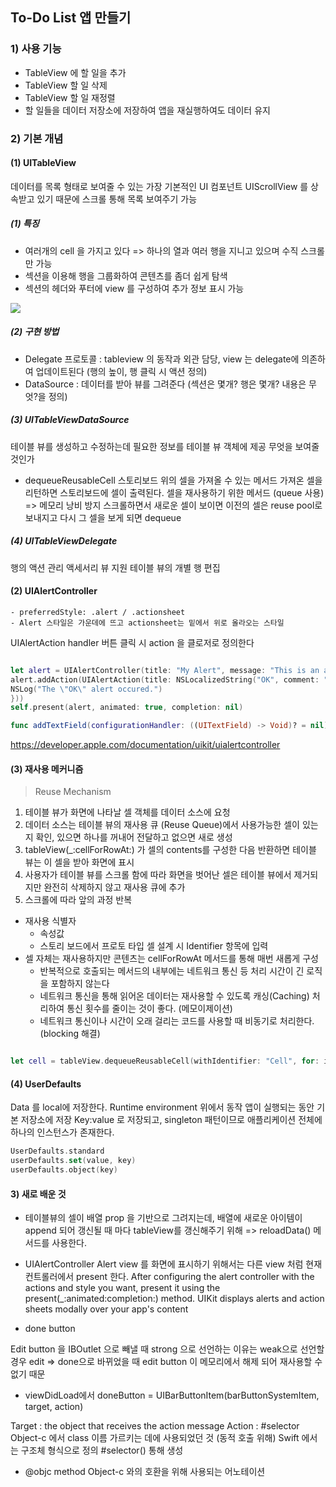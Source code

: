 ## To-Do List 앱 만들기

### 1) 사용 기능
- TableView 에 할 일을 추가
- TableView 할 일 삭제
- TableView 할 일 재정렬
- 할 일들을 데이터 저장소에 저장하여 앱을 재실행하여도 데이터 유지

### 2) 기본 개념
#### (1) UITableView
데이터를 목록 형태로 보여줄 수 있는 가장 기본적인 UI 컴포넌트
UIScrollView 를 상속받고 있기 때문에 스크롤 통해 목록 보여주기 가능

##### (1) 특징
- 여러개의 cell 을 가지고 있다 => 하나의 열과 여러 행을 지니고 있으며 수직 스크롤만 가능
- 섹션을 이용해 행을 그룹화하여 콘텐츠를 좀더 쉽게 탐색
- 섹션의 헤더와 푸터에 view 를 구성하여 추가 정보 표시 가능

<img src="https://docs-assets.developer.apple.com/published/6da9972ff1/content-only~dark@2x.png">

##### (2) 구현 방법
- Delegate 프로토콜 : tableview 의 동작과 외관 담당, view 는 delegate에 의존하여 업데이트된다 (행의 높이, 행 클릭 시 액션 정의)
- DataSource : 데이터를 받아 뷰를 그려준다 (섹션은 몇개? 행은 몇개? 내용은 무엇?을 정의)

##### (3) UITableViewDataSource
테이블 뷰를 생성하고 수정하는데 필요한 정보를 테이블 뷰 객체에 제공
무엇을 보여줄 것인가

- dequeueReusableCell
스토리보드 위의 셀을 가져올 수 있는 메서드
가져온 셀을 리턴하면 스토리보드에 셀이 출력된다.
셀을 재사용하기 위한 메서드 (queue 사용) => 메모리 낭비 방지
스크롤하면서 새로운 셀이 보이면 이전의 셀은 reuse pool로 보내지고 
다시 그 셀을 보게 되면 dequeue  


##### (4) UITableViewDelegate
행의 액션 관리
액세서리 뷰 지원
테이블 뷰의 개별 행 편집 


#### (2) UIAlertController
    - preferredStyle: .alert / .actionsheet
    - Alert 스타일은 가운데에 뜨고 actionsheet는 밑에서 위로 올라오는 스타일

UIAlertAction handler 
버튼 클릭 시 action 을 클로저로 정의한다

```swift

let alert = UIAlertController(title: "My Alert", message: "This is an alert.", preferredStyle: .alert) 
alert.addAction(UIAlertAction(title: NSLocalizedString("OK", comment: "Default action"), style: .default, handler: { _ in 
NSLog("The \"OK\" alert occured.")
}))
self.present(alert, animated: true, completion: nil)

func addTextField(configurationHandler: ((UITextField) -> Void)? = nil)

```
https://developer.apple.com/documentation/uikit/uialertcontroller

#### (3) 재사용 메커니즘
> Reuse Mechanism

1. 테이블 뷰가 화면에 나타날 셀 객체를 데이터 소스에 요청
2. 데이터 소스는 테이블 뷰의 재사용 큐 (Reuse Queue)에서 사용가능한 셀이 있는지 확인, 있으면 하나를 꺼내어 전달하고 없으면 새로 생성
3. tableView(_:cellForRowAt:) 가 셀의 contents를 구성한 다음 반환하면 테이블 뷰는 이 셀을 받아 화면에 표시
4. 사용자가 테이블 뷰를 스크롤 함에 따라 화면을 벗어난 셀은 테이블 뷰에서 제거되지만 완전히 삭제하지 않고 재사용 큐에 추가
5. 스크롤에 따라 앞의 과정 반복

- 재사용 식별자 
    - 속성값
    - 스토리 보드에서 프로토 타입 셀 설계 시 Identifier 항목에 입력
- 셀 자체는 재사용하지만 콘텐츠는 cellForRowAt 메서드를 통해 매번 새롭게 구성
    - 반복적으로 호출되는 메서드의 내부에는 네트워크 통신 등 처리 시간이 긴 로직을 포함하지 않는다
    - 네트워크 통신을 통해 읽어온 데이터는 재사용할 수 있도록 캐싱(Caching) 처리하여 통신 횟수를 줄이는 것이 좋다. (메모이제이션)
    - 네트워크 통신이나 시간이 오래 걸리는 코드를 사용할 때 비동기로 처리한다. (blocking 해결)
    

```swift

let cell = tableView.dequeueReusableCell(withIdentifier: "Cell", for: indexPath)
```

#### (4) UserDefaults
Data 를 local에 저장한다.
Runtime environment 위에서 동작
앱이 실행되는 동안 기본 저장소에 저장 
Key:value 로 저장되고, singleton 패턴이므로 애플리케이션 전체에 하나의 인스턴스가 존재한다.

```swift
UserDefaults.standard
userDefaults.set(value, key)
userDefaults.object(key)
```


#### 3) 새로 배운 것

- 테이블뷰의 셀이 배열 prop 을 기반으로 그려지는데, 
배열에 새로운 아이템이 append 되어 갱신될 때 마다 
tableView를 갱신해주기 위해 => reloadData() 메서드를 사용한다.

- UIAlertController
Alert view 를 화면에 표시하기 위해서는 다른 view 처럼 
현재 컨트롤러에서 present 한다.
After configuring the alert controller with the actions and style you want,
present it using the present(_:animated:completion:) method.
UIKit displays alerts and action sheets modally over your app's content

- done button 

Edit button 을 IBOutlet 으로 빼낼 때 strong 으로 선언하는 이유는
weak으로 선언할 경우 edit => done으로 바뀌었을 때 edit button 이 메모리에서 해제 되어 재사용할 수 없기 때문

- viewDidLoad에서 
doneButton = UIBarButtonItem(barButtonSystemItem, target, action)

Target : the object that receives the action message
Action : #selector
Object-c 에서 class 이름 가르키는 데에 사용되었던 것 (동적 호출 위해) 
Swift 에서는 구조체 형식으로 정의
#selector() 통해 생성

- @objc method
Object-c 와의 호환을 위해 사용되는 어노테이션




